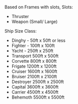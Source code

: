 Based on Frames with slots,
Slots:
- Thruster
- Weapon (Small/ Large)


Ship Size Class:
- Dinghy - 50ft x 50ft or less
- Fighter - 100ft x 100ft
- Yacht - 250ft x 250ft
- Transport 500ft x 500ft
- Corvette 800ft x 800ft
- Frigate 1200ft x 1200ft
- Cruiser 1600ft x 1600ft
- Bruiser 2100ft x 2100ft
- Destroyer 2500ft x 2500ft
- Capital 3600ft x 3600ft
- Carrier 4500ft x 4500ft
- Behemoth 5500ft x 5500ft